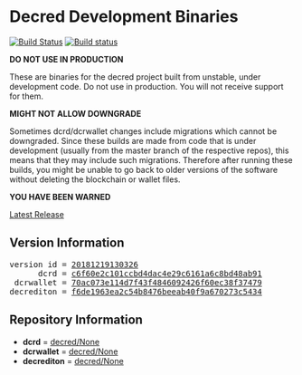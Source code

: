 
# Decred Development Binaries

[![Build Status](https://travis-ci.org/matheusd/decred-weekly-builds.svg?branch=v20181219130326)](https://travis-ci.org/matheusd/decred-weekly-builds) [![Build status](https://ci.appveyor.com/api/projects/status/hncgrnv0xuqb6s3c/branch/master?svg=true)](https://ci.appveyor.com/project/matheusd/decred-weekly-builds/branch/master)


**DO NOT USE IN PRODUCTION**

These are binaries for the decred project built from unstable, under development
code. Do not use in production. You will not receive support for them.

**MIGHT NOT ALLOW DOWNGRADE**

Sometimes dcrd/dcrwallet changes include migrations which cannot be downgraded.
Since these builds are made from code that is under development (usually from
the master branch of the respective repos), this means that they may include such
migrations. Therefore after running these builds, you might be unable to go back
to older versions of the software without deleting the blockchain or wallet
files.

**YOU HAVE BEEN WARNED**

[Latest Release](https://github.com/matheusd/decred-weekly-builds/releases/latest)

## Version Information

<pre>
version id = <a href="https://github.com/matheusd/decred-weekly-builds/releases/tag/v20181219130326">20181219130326</a>
      dcrd = <a href="https://github.com/decred/dcrd/commits/c6f60e2c101ccbd4dac4e29c6161a6c8bd48ab91">c6f60e2c101ccbd4dac4e29c6161a6c8bd48ab91</a>
 dcrwallet = <a href="https://github.com/decred/dcrwallet/commits/70ac073e114d7f43f4846092426f60ec38f37479">70ac073e114d7f43f4846092426f60ec38f37479</a>
decrediton = <a href="https://github.com/decred/decrediton/commits/f6de1963ea2c54b8476beeab40f9a670273c5434">f6de1963ea2c54b8476beeab40f9a670273c5434</a>
</pre>

## Repository Information

- **dcrd** = [decred/None](https://github.com/decred/dcrd)
- **dcrwallet** = [decred/None](https://github.com/decred/dcrwallet)
- **decrediton** = [decred/None](https://github.com/decred/decrediton)


